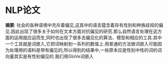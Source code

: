 # NLP论文

**摘要**: 社会的各种语境中充斥着偏见,这其中的语言蕴含着存有性别和种族歧视的偏见.因此出现了很多关于如何在文本方面对抗偏见的研究.那么自然语言处理在这方面的运用就应运而生,同时也出现了很多去偏见化的算法、模型和相应的工具.其中一个工具就是词嵌入,它把词映射到一系列的数值上.用普通的方法做词嵌入可能因为处理用的语料是带有偏见的,所以得到的结果中,一些原本应是性别中性的词的词向量其实是有性别偏见的.我们用GloVe词嵌入

